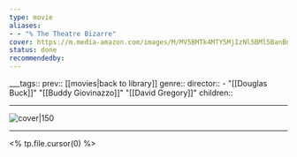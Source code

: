 ```yaml
---
type: movie
aliases:
- - "% The Theatre Bizarre"
cover: https://m.media-amazon.com/images/M/MV5BMTk4MTY5MjIzNl5BMl5BanBnXkFtZTcwNTQ5ODIxNw@@._V1_SX300.jpg
status: done
recommendedby:
---
```

___tags:: prev:: [[movies|back to library]]
genre::
director::  - "[[Douglas Buck]]" "[[Buddy Giovinazzo]]" "[[David Gregory]]"
children::
___
![cover|150](https://m.media-amazon.com/images/M/MV5BMTk4MTY5MjIzNl5BMl5BanBnXkFtZTcwNTQ5ODIxNw@@._V1_SX300.jpg)
___
<% tp.file.cursor(0) %>
